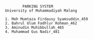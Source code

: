    
              PARKING SYSTEM 
      University of Muhammadiyah Malang
     
      1. Moh Mumtaza Firdausy Syamsuddin_459
      2. Bahrul Ulum Fadhlur Rohman_462
      3. Aminudin Muhibbullah_465
      4. Muhammad Gus Nadir_481
